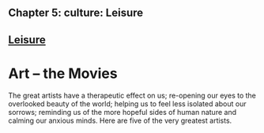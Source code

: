 
## Chapter 5: culture: Leisure

## [Leisure](../category/culture/leisure-2/index.html)

# Art – the Movies

The great artists have a therapeutic effect on us; re-opening our eyes to the overlooked beauty of the world; helping us to feel less isolated about our sorrows; reminding us of the more hopeful sides of human nature and calming our anxious minds. Here are five of the very greatest artists.